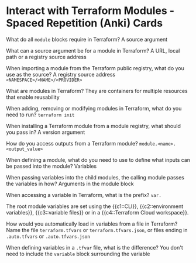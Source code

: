 # Interact with Terraform Modules - Spaced Repetition (Anki) Cards

What do all `module` blocks require in Terraform? A source argument

What can a source argument be for a module in Terraform? A URL, local path or a registry source address

When importing a module from the Terraform public registry, what do you use as the source? A registry source address `<NAMESPACE>/<NAME>/<PROVIDER>`

What are modules in Terraform? They are containers for multiple resources that enable reusability

When adding, removing or modifying modules in Terraform, what do you need to run? `terraform init`

When installing a Terraform module from a module registry, what should you pass in? A version argument

How do you access outputs from a Terraform module? `module.<name>.<output_value>`

When defining a module, what do you need to use to define what inputs can be passed into the module? Variables

When passing variables into the child modules, the calling module passes the variables in how? Arguments in the module block

When accessing a variable in Terraform, what is the prefix? `var.`

The root module variables are set using the {{c1::CLI}}, {{c2::environment variables}}, {{c3::variable files}} or in a {{c4::Terraform Cloud workspace}}.

How would you automatically load in variables from a file in Terraform? Name the file `terraform.tfvars` or `terraform.tfvars.json`, or files ending in `.auto.tfvars` or `.auto.tfvars.json`

When defining variables in a `.tfvar` file, what is the difference? You don't need to include the `variable` block surrounding the variable
